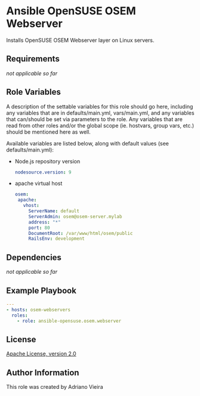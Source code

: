 Ansible OpenSUSE OSEM Webserver
==============================

Installs OpenSUSE OSEM Webserver layer on Linux servers.

Requirements
------------

*not applicable so far*

Role Variables
--------------

A description of the settable variables for this role should go here, including any variables that are in defaults/main.yml, vars/main.yml, and any variables that can/should be set via parameters to the role. Any variables that are read from other roles and/or the global scope (ie. hostvars, group vars, etc.) should be mentioned here as well.

Available variables are listed below, along with default values (see defaults/main.yml):

- Node.js repository version

  ```yaml
  nodesource.version: 9
  ```

- apache virtual host

  ```yaml
  osem:
   apache:
     vhost:
       ServerName: default
       ServerAdmin: osem@osem-server.mylab
       address: "*"
       port: 80
       DocumentRoot: /var/www/html/osem/public
       RailsEnv: development
  ```

Dependencies
------------

*not applicable so far*

Example Playbook
----------------

```yaml
---
- hosts: osem-webservers
  roles:
    - role: ansible-opensuse.osem.webserver
```

License
-------

[Apache License, version 2.0](https://www.apache.org/licenses/LICENSE-2.0.html)

Author Information
------------------

This role was created by Adriano Vieira
